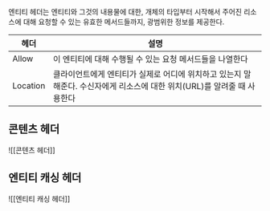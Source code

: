 엔티티 헤더는 엔티티와 그것의 내용물에 대한, 개체의 타입부터 시작해서 주어진 리소스에 대해 요청할 수 있는 유효한 메서드들까지, 광범위한 정보를 제공한다.

|헤더|설명|
|---|---|
|Allow|이 엔티티에 대해 수행될 수 있는 요청 메서드들을 나열한다|
|Location|클라이언트에게 엔티티가 실제로 어디에 위치하고 있는지 말해준다. 수신자에게 리소스에 대한 위치(URL)를 알려줄 때 사용한다|
## 콘텐츠 헤더
![[콘텐츠 헤더]]


## 엔티티 캐싱 헤더
![[엔티티 캐싱 헤더]]

